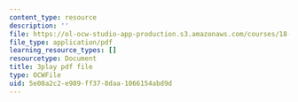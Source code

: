 ```yaml
---
content_type: resource
description: ''
file: https://ol-ocw-studio-app-production.s3.amazonaws.com/courses/18-01sc-single-variable-calculus-fall-2010/5e08a2c2e989ff378daa1066154abd9d_HgEqXhsIq_g.pdf
file_type: application/pdf
learning_resource_types: []
resourcetype: Document
title: 3play pdf file
type: OCWFile
uid: 5e08a2c2-e989-ff37-8daa-1066154abd9d
---
```

